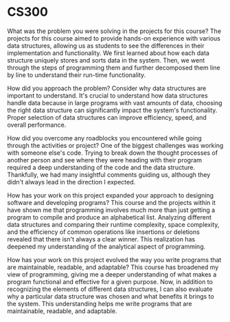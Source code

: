 # CS300

What was the problem you were solving in the projects for this course?
The projects for this course aimed to provide hands-on experience with various data structures, allowing us as students to see the differences in their implementation and functionality. We first learned about how each data structure uniquely stores and sorts data in the system. Then, we went through the steps of programming them and further decomposed them line by line to understand their run-time functionality.

How did you approach the problem? Consider why data structures are important to understand.
It's crucial to understand how data structures handle data because in large programs with vast amounts of data, choosing the right data structure can significantly impact the system's functionality. Proper selection of data structures can improve efficiency, speed, and overall performance.

How did you overcome any roadblocks you encountered while going through the activities or project?
One of the biggest challenges was working with someone else's code. Trying to break down the thought processes of another person and see where they were heading with their program required a deep understanding of the code and the data structure. Thankfully, we had many insightful comments guiding us, although they didn't always lead in the direction I expected.

How has your work on this project expanded your approach to designing software and developing programs?
This course and the projects within it have shown me that programming involves much more than just getting a program to compile and produce an alphabetical list. Analyzing different data structures and comparing their runtime complexity, space complexity, and the efficiency of common operations like insertions or deletions revealed that there isn't always a clear winner. This realization has deepened my understanding of the analytical aspect of programming.

How has your work on this project evolved the way you write programs that are maintainable, readable, and adaptable?
This course has broadened my view of programming, giving me a deeper understanding of what makes a program functional and effective for a given purpose. Now, in addition to recognizing the elements of different data structures, I can also evaluate why a particular data structure was chosen and what benefits it brings to the system. This understanding helps me write programs that are maintainable, readable, and adaptable.
